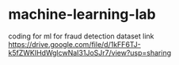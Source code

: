 # machine-learning-lab
coding for ml 
 for fraud detection dataset
 link https://drive.google.com/file/d/1kFF6TJ-k5fZWKIHdWglcwNaI31JoSJr7/view?usp=sharing
